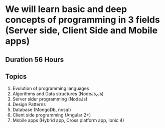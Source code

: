 # We will learn basic and deep concepts of programming in 3 fields (Server side, Client Side and Mobile apps)

## Duration 56 Hours

## Topics
1. Evulution of programming languages
2. Algorithms and Data structures (NodeJs,Js)
3. Server sider programming (NodeJs)
4. Design Patterns
5. Database (MongoDb, nosql) 
6. Client side programming (Angular 2+)
7. Mobile apps (Hybrid app, Cross platform app, Ionic 4)

